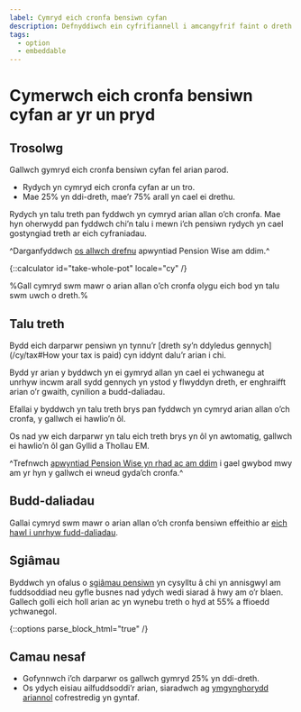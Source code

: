 ```yaml
---
label: Cymryd eich cronfa bensiwn cyfan
description: Defnyddiwch ein cyfrifiannell i amcangyfrif faint o dreth y byddwch yn ei dalu os byddwch yn cymryd arian allan o'ch cronfa bensiwn. Trefnwch apwyntiad Pension Wise heddiw.
tags:
  - option
  - embeddable
---
```


# Cymerwch eich cronfa bensiwn cyfan ar yr un pryd

## Trosolwg

Gallwch gymryd eich cronfa bensiwn cyfan fel arian parod.

- Rydych yn cymryd eich cronfa cyfan ar un tro.
- Mae 25% yn ddi-dreth, mae’r 75% arall yn cael ei drethu.

Rydych yn talu treth pan fyddwch yn cymryd arian allan o’ch cronfa. Mae hyn oherwydd pan fyddwch chi’n talu i mewn i’ch pensiwn rydych yn cael gostyngiad treth ar eich cyfraniadau.

^Darganfyddwch [os allwch drefnu](/cy/pension-type-tool) apwyntiad Pension Wise am ddim.^

{::calculator id="take-whole-pot" locale="cy" /}

%Gall cymryd swm mawr o arian allan o’ch cronfa olygu eich bod yn talu swm uwch o dreth.%

## Talu treth

Bydd eich darparwr pensiwn yn tynnu’r [dreth sy’n ddyledus gennych](/cy/tax#How your tax is paid) cyn iddynt dalu’r arian i chi.

Bydd yr arian y byddwch yn ei gymryd allan yn cael ei ychwanegu at unrhyw incwm arall sydd gennych yn ystod y flwyddyn dreth, er enghraifft arian o’r gwaith, cynilion a budd-daliadau.

Efallai y byddwch yn talu treth brys pan fyddwch yn cymryd arian allan o’ch cronfa, y gallwch ei hawlio’n ôl.

Os nad yw eich darparwr yn talu eich treth brys yn ôl yn awtomatig, gallwch ei hawlio’n ôl gan Gyllid a Thollau EM.

^Trefnwch [apwyntiad Pension Wise yn rhad ac am ddim](/cy/appointments?icn=book-appointment&amp;ici=bottom-guaranteed-income) i gael gwybod mwy am yr hyn y gallwch ei wneud gyda’ch cronfa.^

## Budd-daliadau

Gallai cymryd swm mawr o arian allan o’ch cronfa bensiwn effeithio ar [eich hawl i unrhyw fudd-daliadau](/cy/benefits).

## Sgiâmau

Byddwch yn ofalus o [sgiâmau pensiwn](/cy/scams) yn cysylltu â chi yn annisgwyl am fuddsoddiad neu gyfle busnes nad ydych wedi siarad â hwy am o’r blaen. Gallech golli eich holl arian ac yn wynebu treth o hyd at 55% a ffioedd ychwanegol.

{::options parse_block_html="true" /}
<div class="next-steps next-steps--whole-pot">

## Camau nesaf

- Gofynnwch i’ch darparwr os gallwch gymryd 25% yn ddi-dreth.
- Os ydych eisiau ailfuddsoddi’r arian, siaradwch ag [ymgynghorydd ariannol](/cy/financial-advice) cofrestredig yn gyntaf.

</div>
